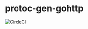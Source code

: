 protoc-gen-gohttp
=================

[![CircleCI](https://circleci.com/gh/nametake/protoc-gen-gohttp.svg?style=svg)](https://circleci.com/gh/nametake/protoc-gen-gohttp)
